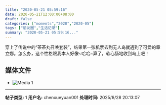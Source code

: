 ```yaml
---
title: "2020-05-21 05:59:16"
date: 2020-05-21T12:00:00+08:00
draft: false
categories: ["moments","2020","2020-05"]
tags: ["朋友圈","生活记录"]
summary: "2020-05-21 05:59:16..."
---
```


穿上了传说中的“茶茶丸召唤套装”，结果第一张机票去到无人岛就遇到了可爱的章立娜。怎么办，这个性格跟我本人好像~哈哈~算了，软心肠地收到岛上吧！

## 媒体文件

- ![Media 1](/Moments/photos/2020-05-21/202005210559160.jpg)

---

**帖子类型:** 1
**用户名:** chenxueyuan001
**处理时间:** 2025/8/28 20:13:07